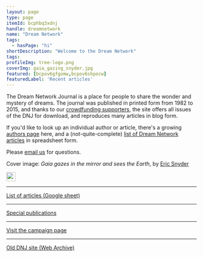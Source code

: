 ```yaml
---
layout: page
type: page
itemId: bcphbq3xdnj
handle: dreamnetwork
name: "Dream Network"
tags:
  - hasPage: "hi"
shortDescription: "Welcome to the Dream Network"
tags:
profileImg: tree-logo.png
coverImg: gaia_gazing_snyder.jpg
featured: [bcpov6gfgomw,bcpov6shpocw]
featuredLabel: 'Recent articles'
---
```


The Dream Network Journal is a place for people to share the wonder and mystery of dreams. The journal was published in printed form from 1982 to 2015, and thanks to our [crowdfunding supporters](https://chuffed.org/project/dream-network-journal), the site offers all issues of the DNJ for download, and reproduces many articles in blog form.

If you'd like to look up an individual author or article, there's a growing [authors page](../@dreamnetwork~contributors) here, and a (not-quite-complete) [list of Dream Network articles](https://docs.google.com/spreadsheets/d/1cfm83Fnx9m9Q_Bfu3bpDv2kQqUwDG6exOj-Zny-MnMw/edit?usp=sharing) in spreadsheet form.

Please <a href="mailto:hello@dreamnetworkjournal.com">email us</a> for questions.

Cover image: _Gaia gazes in the mirror and sees the Earth_, by [Eric Snyder](../@ericsnyder/)

<div class="socials">
<div>
<a href="https://www.instagram.com/thedreamnetworkjournal/">
<img src="../images/_instagram.svg" width="24px" height="24px"/></a>
</div>
</div>

<hr>

<div class="sidebar-link">
<a href="https://docs.google.com/spreadsheets/d/1cfm83Fnx9m9Q_Bfu3bpDv2kQqUwDG6exOj-Zny-MnMw/edit?usp=sharing">List of articles (Google sheet)</a></p>
</div>

<hr>

<div class="sidebar-link">
<a href="../bcpov6pspec/special-publications">Special publications</a></p>
</div>

<hr>

<div class="sidebar-link">
<a href="https://chuffed.org/project/dream-network-journal">Visit the campaign page</a></p>
</div>

<hr>

<div class="sidebar-link">
<a href="https://web.archive.org/web/20060424062349/http://dreamnetwork.net/">Old DNJ site (Web Archive)</a></p>
</div>
